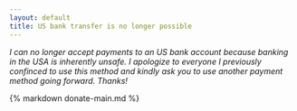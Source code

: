 ```yaml
---
layout: default
title: US bank transfer is no longer possible
---
```


*I can no longer accept payments to an US bank account because banking in the
USA is inherently unsafe.  I apologize to everyone I previously confinced to
use this method and kindly ask you to use another payment method going forward.
Thanks!*

{% markdown donate-main.md %}
